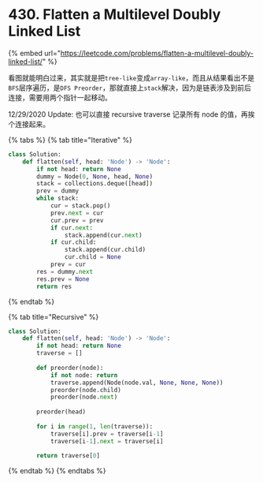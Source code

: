 # 430. Flatten a Multilevel Doubly Linked List

{% embed url="https://leetcode.com/problems/flatten-a-multilevel-doubly-linked-list/" %}

看图就能明白过来，其实就是把`tree-like`变成`array-like`，而且从结果看出不是`BFS`层序遍历，是`DFS Preorder`，那就直接上`stack`解决，因为是链表涉及到前后连接，需要用两个指针一起移动。

12/29/2020 Update: 也可以直接 recursive traverse 记录所有 node 的值，再挨个连接起来。

{% tabs %}
{% tab title="Iterative" %}
```python
class Solution:
    def flatten(self, head: 'Node') -> 'Node':
        if not head: return None
        dummy = Node(0, None, head, None)
        stack = collections.deque([head])
        prev = dummy
        while stack:
            cur = stack.pop()
            prev.next = cur
            cur.prev = prev
            if cur.next: 
                stack.append(cur.next)
            if cur.child:
                stack.append(cur.child)
                cur.child = None
            prev = cur
        res = dummy.next
        res.prev = None
        return res
```
{% endtab %}

{% tab title="Recursive" %}
```python
class Solution:
    def flatten(self, head: 'Node') -> 'Node':
        if not head: return None
        traverse = []
        
        def preorder(node):
            if not node: return
            traverse.append(Node(node.val, None, None, None))
            preorder(node.child)
            preorder(node.next)
        
        preorder(head)
        
        for i in range(1, len(traverse)):
            traverse[i].prev = traverse[i-1]
            traverse[i-1].next = traverse[i]
            
        return traverse[0]
```
{% endtab %}
{% endtabs %}


